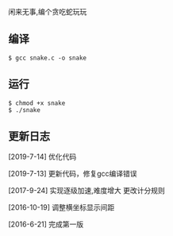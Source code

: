 闲来无事,编个贪吃蛇玩玩

## 编译
    $ gcc snake.c -o snake

## 运行
    $ chmod +x snake
    $ ./snake

## 更新日志
[2019-7-14]
优化代码

[2019-7-13]
更新代码，修复gcc编译错误

[2017-9-24]
实现逐级加速,难度增大
更改计分规则

[2016-10-19]
调整横坐标显示间距

[2016-6-21]
完成第一版